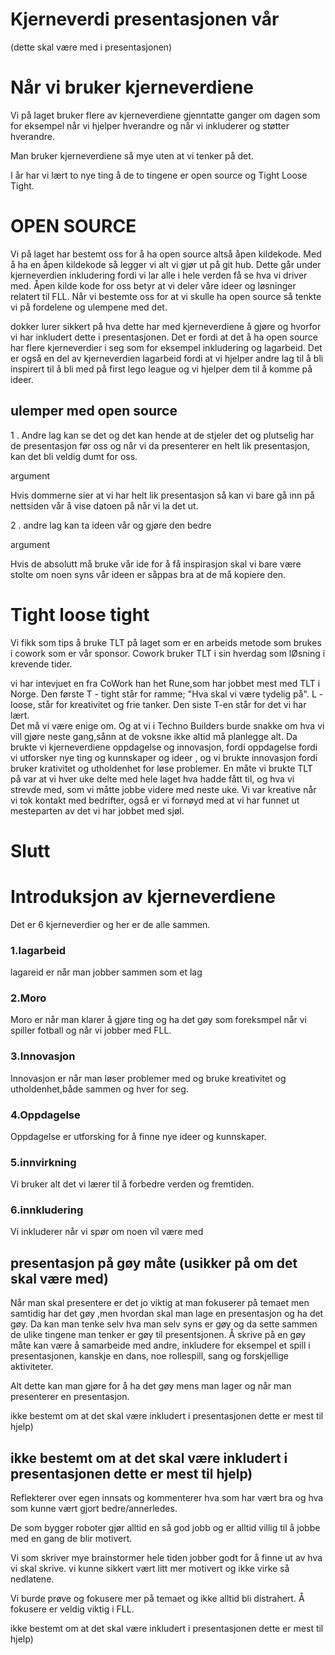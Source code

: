 
# Kjerneverdi presentasjonen vår

(dette skal være med i presentasjonen)
# Når vi bruker kjerneverdiene

Vi på laget bruker flere av kjerneverdiene gjenntatte ganger om dagen som for eksempel når vi hjelper hverandre og når vi inkluderer og støtter  hverandre.

Man bruker kjerneverdiene så mye uten at vi tenker på det.

I år har vi lært to nye ting å de to tingene er open source og Tight Loose Tight.

# OPEN SOURCE

Vi på laget har bestemt oss for å ha open source altså åpen kildekode.
 Med å ha en åpen kildekode så legger vi alt vi gjør ut på git hub. Dette går under kjerneverdien inkludering fordi vi lar alle i hele verden få se hva vi driver med. Åpen kilde kode for oss betyr at vi deler våre ideer og løsninger relatert til FLL.
Når vi bestemte oss for at vi skulle ha open source så tenkte vi på fordelene og ulempene med det. 


dokker lurer sikkert på hva dette har med kjerneverdiene å gjøre og hvorfor vi har inkludert dette i presentasjonen. Det er fordi at det å ha open source har flere kjerneverdier i seg som for eksempel inkludering og lagarbeid.
Det er også en del av kjerneverdien lagarbeid fordi at vi hjelper andre lag til å bli inspirert til å bli med på first lego league og vi hjelper dem til å komme på ideer.

## ulemper med open source

1 . Andre lag kan se det og det kan hende at de stjeler det og plutselig har de presentasjon før oss og  når vi da presenterer en helt lik presentasjon, kan det bli veldig dumt for oss.

argument 

Hvis dommerne sier at vi har helt lik presentasjon så kan vi bare gå inn på nettsiden vår å vise datoen på når vi la det ut.


2 . andre lag kan ta ideen vår og gjøre den bedre 

argument 

Hvis de absolutt  må bruke vår ide for å få inspirasjon skal vi  bare være stolte om noen syns vår ideen er såppas bra at de må kopiere den.

# Tight loose tight

Vi fikk som tips å bruke TLT på laget som er en arbeids metode som brukes i cowork som er vår sponsor.
Cowork bruker TLT i sin hverdag som lØsning i krevende tider.

vi har intevjuet en fra CoWork han het Rune,som har jobbet mest med TLT i Norge.
Den første T - tight står for ramme; "Hva skal vi være tydelig på".  L - loose, står for kreativitet og frie tanker. Den siste T-en står for det vi har lært.  
Det  må vi være enige om. Og at vi i Techno Builders burde snakke om hva vi vill gjøre neste gang,sånn at de voksne ikke altid må planlegge alt. Da brukte vi kjerneverdiene oppdagelse og innovasjon, fordi oppdagelse fordi vi utforsker nye ting og
kunnskaper og ideer , og vi brukte innovasjon fordi bruker krativitet og utholdenhet for løse problemer.
En måte vi brukte TLT på var at vi hver uke delte med hele laget hva hadde fått til, og hva vi strevde med, som vi  måtte jobbe videre med neste uke. Vi var kreative når vi tok kontakt med bedrifter, også er vi fornøyd med at vi har funnet ut mesteparten av det vi har jobbet med sjøl. 

# Slutt


# Introduksjon av kjerneverdiene
Det er 6 kjerneverdier og her er de alle sammen.

### 1.lagarbeid
 lagareid er når man jobber sammen som et lag 

### 2.Moro
Moro er når man klarer å gjøre ting og ha det gøy som foreksmpel når vi spiller fotball og når vi jobber med FLL.

### 3.Innovasjon
Innovasjon er når man løser problemer med og bruke kreativitet og utholdenhet,både sammen og hver for seg.

### 4.Oppdagelse
Oppdagelse er utforsking for å finne nye ideer og kunnskaper.

### 5.innvirkning
Vi bruker alt det vi lærer til å forbedre verden og fremtiden.

### 6.innkludering
Vi inkluderer når vi spør om noen vil være med 

## presentasjon på gøy måte (usikker på om det skal være med)
Når man skal presentere er det jo viktig at man fokuserer på temaet men samtidig har det gøy ,men hvordan skal man lage en presentasjon og ha det gøy. Da kan man tenke selv hva man selv syns er gøy og da sette sammen de ulike tingene man tenker er gøy til presentsjonen. Å skrive på en gøy måte kan være å samarbeide med andre, inkludere for eksempel et spill i presentasjonen, kanskje en dans,  noe rollespill, sang og forskjellige aktiviteter.

 Alt dette kan man gjøre for å ha det gøy mens man lager og når man presenterer en presentasjon.


ikke bestemt om at det skal være inkludert i presentasjonen dette er mest til hjelp)
## ikke bestemt om at det skal være inkludert i presentasjonen dette er mest til hjelp)

Reflekterer over egen innsats og kommenterer hva som har vært bra og hva som kunne vært gjort bedre/annerledes.

De som bygger roboter gjør alltid en så god jobb og er alltid villig til å jobbe med en gang de blir motivert.

Vi som skriver mye brainstormer hele tiden jobber godt for å finne ut av hva vi skal skrive. vi kunne sikkert vært litt mer motivert og ikke virke så nedlatene.

Vi burde prøve og fokusere mer på temaet og ikke alltid bli distrahert. Å fokusere er veldig viktig i FLL.

ikke bestemt om at det skal være inkludert i presentasjonen dette er mest til hjelp)